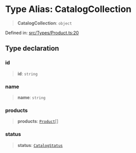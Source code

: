 # Type Alias: CatalogCollection

> **CatalogCollection**: `object`

Defined in: [src/Types/Product.ts:20](https://github.com/Fokusdotid/Baileys/blob/b457796e9982984bfe7323cdd6fea8bc613c4ed0/src/Types/Product.ts#L20)

## Type declaration

### id

> **id**: `string`

### name

> **name**: `string`

### products

> **products**: [`Product`](Product.md)[]

### status

> **status**: [`CatalogStatus`](CatalogStatus.md)
